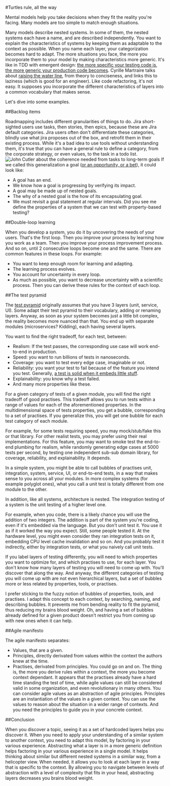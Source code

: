 #Turtles rule, all the way

Mental models help you take decisions when they fit the reality you're facing.
Many models are too simple to match enough situations.

Many models describe nested systems.
In some of them, the nested systems each have a name, and are described independently.
You want to explain the characteristics of systems by keeping them as adaptable to the context as possible.
When you name each layer, your categorization becomes hard to adapt.
The more situations you face, the more you incorporate them to your model by making characteristics more generic.
It's like in TDD with emergent design: [the more specific your testing code is, the more generic your production code becomes](https://sites.google.com/site/unclebobconsultingllc/home/articles/as-the-tests-get-more-specific-the-code-gets-more-generic).
Cyrille Martraire talks about [raising the water line](https://youtu.be/svh_NxbOJV8), from theory to conciseness, and links this to laziness (which is good for an engineer).
Like code refactoring, it's not easy.
It supposes you incorporate the different characteristics of layers into a common vocabulary that makes sense.

Let's dive into some examples.

##Backlog items

Roadmapping includes different granularities of things to do.
Jira short-sighted users use tasks, then stories, then epics, because these are Jira default categories.
Jira users often don't differentiate these categories, blindly use what jira proposes out of the box, and retrofit them in their existing process.
While it's a bad idea to use tools without understanding them, it's true that you can have a general rule to define a category, from the corporate strategy, or even values, to the task in a todo list.
![John Cutler about the coherence needed from tasks to long-term goals](https://twitter.com/johncutlefish/status/1158817067056812033/photo/1)
If we called this generalization a goal ([or an opportunity, or a bet](https://www.infoq.com/presentations/bets-boards-missions-agile/)), it could look like:
- A goal has an end.
- We know how a goal is progressing by verifying its impact.
- A goal may be made up of nested goals.
- The why of a nested goal is the how of its encapsulating goal.
- We must revisit a goal statement at regular intervals.
Did you see me define the properties of a system that we can test with property-based testing?

##Double-loop learning

When you develop a system, you do it by uncovering the needs of your users. That's the first loop.
Then you improve your process by learning how you work as a team.
Then you improve your process improvement process.
And so on, until 2 consecutive loops become one and the same.
There are common features in these loops. For example:
- You want to keep enough room for learning and adapting.
- The learning process evolves.
- You account for uncertainty in every loop.
- As much as possible, you want to decrease uncertainty with a scientific process.
Then you can derive these rules for the context of each loop.

##The test pyramid

The [test pyramid](https://www.mountaingoatsoftware.com/blog/the-forgotten-layer-of-the-test-automation-pyramid) originally assumes that you have 3 layers (unit, service, UI).
Some adapt their test pyramid to their vocabulary, adding or renaming layers.
Anyway, as soon as your system becomes just a little bit complex, the reality becomes more nuanced than that.
You end up with separate modules (microservices? Kidding), each having several layers.

You want to find the right tradeoff, for each test, between:
- Realism: If the test passes, the corresponding use case will work end-to-end in production.
- Speed: you want to run billions of tests in nanoseconds.
- Coverage: you want to test every edge case, imaginable or not.
- Reliability: you want your test to fail because of the feature you intend you test. Generally, [a test is solid when it embeds little stuff](https://testing.googleblog.com/2017/04/where-do-our-flaky-tests-come-from.html).
- Explainability: you know why a test failed.
- And many more properties like these.

For a given category of tests of a given module, you will find the right tradeoff of good practises.
This tradeoff allows you to run tests within a range of values for each of the aforementioned properties.
In the multidimensional space of tests properties, you get a bubble, corresponding to a set of practises.
If you generalize this, you will get one bubble for each test category of each module.

For example, for some tests requiring speed, you may mock/stub/fake this or that library. For other realist tests, you may prefer using their real implementations.
For this feature, you may want to smoke test the end-to-end plumbing for realism, while randomly generating edge cases at 5000 tests per second, by testing one independent sub-sub domain library, for coverage, reliability, and explainability.
It depends.

In a simple system, you might be able to call bubbles of practises unit, integration, system, service, UI, or end-to-end tests, in a way that makes sense to you across all your modules.
In more complex systems (for example polyglot ones), what you call a unit test is totally different from one module to the other.

In addition, like all systems, architecture is nested.
The integration testing of a system is the unit testing of a higher level one.

For example, when you code, there is a likely chance you will use the addition of two integers.
The addition is part of the system you're coding, even if it's embedded via the language.
But you don't unit test it. You use it as if it worked the way you expect.
Still, some people tested it.
At the hardware level, you might even consider they ran integration tests on it, embedding CPU level cache invalidation and so on.
And you probably test it indirectly, either by integration tests, or what you naively call unit tests.

If you label layers of testing differently, you will need to which properties you want to optimize for, and which practises to use, for each layer.
You don't know how many layers of testing you will need to come up with.
You'll discover that along the way.
And anyway, the different categories of testing you will come up with are not even hierarchical layers, but a set of bubbles more or less related by properties, tools, or practises.

I prefer sticking to the fuzzy notion of bubbles of properties, tools, and practises.
I adapt this concept to each context, by searching, naming, and describing bubbles.
It prevents me from bending reality to fit the pyramid, thus reducing my brains blood weight.
Oh, and having a set of bubbles already defined for a given product doesn't restrict you from coming up with new ones when it can help.

##Agile manifesto

The agile manifesto separates:
- Values, that are a given.
- Principles, directly derivated from values within the context the authors knew at the time.
- Practises, derivated from principles.
You could go on and on. The thing is, the more you derive rules within a context, the more you become context dependant.
It appears that the practises already have a hard time standing the test of time, while agile values can still be considered valid in some organization, and even revolutionary in many others.
You can consider agile values as an abstraction of agile principles. Principles are an instantiation of the values in a given context. You can use the values to reason about the situation in a wider range of contexts. And you need the principles to guide you in your concrete context.

##Conclusion

When you discover a topic, seeing it as a set of hardcoded layers helps you discover it.
When you need to apply your understanding of a similar system to another context, you need to adapt this model, by factoring in your various experience.
Abstracting what a layer is in a more generic definition helps factoring in your various experience in a single model.
It helps thinking about similar but different nested systems in a similar way, from a helicopter view.
When needed, it allows you to look at each layer in a way that is specific to the context.
By allowing you to navigate between levels of abstraction with a level of complexity that fits in your head, abstracting layers decreases you brains blood weight.
